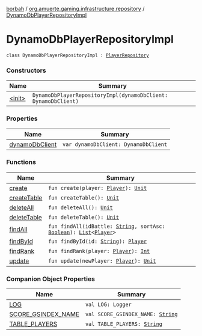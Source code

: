 [borbah](../../index.md) / [org.amuerte.gaming.infrastructure.repository](../index.md) / [DynamoDbPlayerRepositoryImpl](./index.md)

# DynamoDbPlayerRepositoryImpl

`class DynamoDbPlayerRepositoryImpl : `[`PlayerRepository`](../../org.amuerte.gaming.domain/-player-repository/index.md)

### Constructors

| Name | Summary |
|---|---|
| [&lt;init&gt;](-init-.md) | `DynamoDbPlayerRepositoryImpl(dynamoDbClient: DynamoDbClient)` |

### Properties

| Name | Summary |
|---|---|
| [dynamoDbClient](dynamo-db-client.md) | `var dynamoDbClient: DynamoDbClient` |

### Functions

| Name | Summary |
|---|---|
| [create](create.md) | `fun create(player: `[`Player`](../../org.amuerte.gaming.domain/-player/index.md)`): `[`Unit`](https://kotlinlang.org/api/latest/jvm/stdlib/kotlin/-unit/index.html) |
| [createTable](create-table.md) | `fun createTable(): `[`Unit`](https://kotlinlang.org/api/latest/jvm/stdlib/kotlin/-unit/index.html) |
| [deleteAll](delete-all.md) | `fun deleteAll(): `[`Unit`](https://kotlinlang.org/api/latest/jvm/stdlib/kotlin/-unit/index.html) |
| [deleteTable](delete-table.md) | `fun deleteTable(): `[`Unit`](https://kotlinlang.org/api/latest/jvm/stdlib/kotlin/-unit/index.html) |
| [findAll](find-all.md) | `fun findAll(idBattle: `[`String`](https://kotlinlang.org/api/latest/jvm/stdlib/kotlin/-string/index.html)`, sortAsc: `[`Boolean`](https://kotlinlang.org/api/latest/jvm/stdlib/kotlin/-boolean/index.html)`): `[`List`](https://kotlinlang.org/api/latest/jvm/stdlib/kotlin.collections/-list/index.html)`<`[`Player`](../../org.amuerte.gaming.domain/-player/index.md)`>` |
| [findById](find-by-id.md) | `fun findById(id: `[`String`](https://kotlinlang.org/api/latest/jvm/stdlib/kotlin/-string/index.html)`): `[`Player`](../../org.amuerte.gaming.domain/-player/index.md) |
| [findRank](find-rank.md) | `fun findRank(player: `[`Player`](../../org.amuerte.gaming.domain/-player/index.md)`): `[`Int`](https://kotlinlang.org/api/latest/jvm/stdlib/kotlin/-int/index.html) |
| [update](update.md) | `fun update(newPlayer: `[`Player`](../../org.amuerte.gaming.domain/-player/index.md)`): `[`Unit`](https://kotlinlang.org/api/latest/jvm/stdlib/kotlin/-unit/index.html) |

### Companion Object Properties

| Name | Summary |
|---|---|
| [LOG](-l-o-g.md) | `val LOG: Logger` |
| [SCORE_GSINDEX_NAME](-s-c-o-r-e_-g-s-i-n-d-e-x_-n-a-m-e.md) | `val SCORE_GSINDEX_NAME: `[`String`](https://kotlinlang.org/api/latest/jvm/stdlib/kotlin/-string/index.html) |
| [TABLE_PLAYERS](-t-a-b-l-e_-p-l-a-y-e-r-s.md) | `val TABLE_PLAYERS: `[`String`](https://kotlinlang.org/api/latest/jvm/stdlib/kotlin/-string/index.html) |
